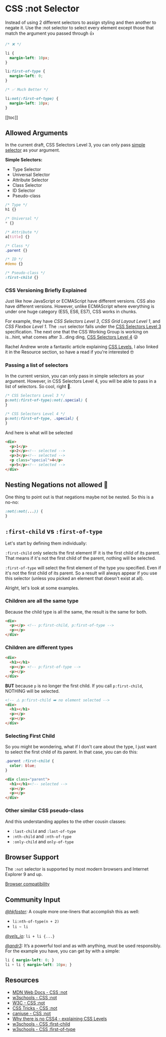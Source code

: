# CSS :not Selector

Instead of using 2 different selectors to assign styling and then another to negate it. Use the :not selector to select every element except those that match the argument you passed through 👍

```css
/* ❌ */

li {
  margin-left: 10px;
}

li:first-of-type {
  margin-left: 0;
}

/* ✅ Much Better */

li:not(:first-of-type) {
  margin-left: 10px;
}
```

[[toc]]

## Allowed Arguments

In the current draft, CSS Selectors Level 3, you can only pass [simple selector](https://www.w3.org/TR/selectors-3/#simple-selectors-dfn) as your argument.

**Simple Selectors:**

- Type Selector
- Universal Selector
- Attribute Selector
- Class Selector
- ID Selector
- Pseudo-class

<!-- prettier-ignore -->
```css
/* Type */
h1 {}

/* Universal */
* {}

/* Attribute */
a[title] {}

/* Class */
.parent {}

/* ID */
#demo {}

/* Pseudo-class */
:first-child {}
```

### CSS Versioning Briefly Explained

Just like how JavaScript or ECMAScript have different versions. CSS also have different versions. However, unlike ECMAScript where everything is under one huge category (ES5, ES6, ES7), CSS works in chunks.

For example, they have _CSS Selectors Level 3_, _CSS Grid Layout Level 1_, and _CSS Flexbox Level 1_. The `:not` selector falls under the [CSS Selectors Level 3](https://www.w3.org/TR/selectors-3/) specification. The next one that the CSS Working Group is working on is...hint, what comes after 3...ding ding, [CSS Selectors Level 4](https://drafts.csswg.org/selectors-4/) 😜

Rachel Andrew wrote a fantastic article explaining [CSS Levels](https://rachelandrew.co.uk/archives/2016/09/13/why-there-is-no-css4-explaining-css-levels/), I also linked it in the Resource section, so have a read if you're interested 🤓

### Passing a list of selectors

In the current version, you can only pass in simple selectors as your argument. However, in CSS Selectors Level 4, you will be able to pass in a list of selectors. So cool, right 👏.

```css
/* CSS Selectors Level 3 */
p:not(:first-of-type):not(.special) {
}

/* CSS Selectors Level 4 */
p:not(:first-of-type, .special) {
}
```

And here is what will be selected

<!-- prettier-ignore -->
```html
<div>
  <p>1</p>
  <p>2</p><!-- selected -->
  <p>3</p><!-- selected -->
  <p class="special">4</p>
  <p>5</p><!-- selected -->
</div>
```

## Nesting Negations not allowed 🙈

One thing to point out is that negations maybe not be nested. So this is a no-no:

```css
:not(:not(...)) {
}
```

## `:first-child` vs `:first-of-type`

Let's start by defining them individually:

`:first-child` only selects the first element IF it is the first child of its parent. That means if it's not the first child of the parent, nothing will be selected.

`:first-of-type` will select the first element of the type you specified. Even if it's not the first child of its parent. So a result will always appear if you use this selector (unless you picked an element that doesn't exist at all).

Alright, let's look at some examples.

### Children are all the same type

Because the child type is all the same, the result is the same for both.

<!-- prettier-ignore -->
```html
<div>
  <p></p> <!-- p:first-child, p:first-of-type -->
  <p></p>
</div>
```

### Children are different types

<!-- prettier-ignore -->
```html
<div>
  <h1></h1>
  <p></p> <!-- p:first-of-type -->
  <p></p>
</div>
```

**BUT** because `p` is no longer the first child. If you call `p:first-child`, NOTHING will be selected.

<!-- prettier-ignore -->
```html
<!-- ⚠️ p:first-child ➡️ no element selected -->
<div>
  <h1></h1>
  <p></p>
  <p></p>
</div>
```

### Selecting First Child

So you might be wondering, what if I don't care about the type, I just want to select the first child of its parent. In that case, you can do this:

```css
.parent :first-child {
  color: blue;
}
```

<!-- prettier-ignore -->
```html
<div class="parent">
  <h1></h1><!-- selected -->
  <p></p>
  <p></p>
</div>
```

### Other similar CSS pseudo-class

And this understanding applies to the other cousin classes:

- `:last-child` and `:last-of-type`
- `:nth-child` and `:nth-of-type`
- `:only-child` and `only-of-type`

## Browser Support

The `:not` selector is supported by most modern browsers and Internet Explorer 9 and up.

[Browser compatibility](https://developer.mozilla.org/en-US/docs/Web/CSS/:not#Browser_compatibility)

## Community Input

_[@hkfoster](https://twitter.com/hkfoster/status/1202622637865947136):_ A couple more one-liners that accomplish this as well:

- `li:nth-of-type(n + 2)`
- `li ~ li`

_[@vels_io](https://twitter.com/vels_io/status/1202634874823180288):_ `li + li {...}`

_[@andr3](https://www.instagram.com/p/B5sl7ASgG5H/):_ It’s a powerful tool and as with anything, must be used responsibly. For the example you have, you can get by with a simple:

<!-- prettier-ignore -->
```css
li { margin-left: 0; }
li + li { margin-left: 10px; }
```

## Resources

- [MDN Web Docs - CSS :not](https://developer.mozilla.org/en-US/docs/Web/CSS/:not)
- [w3schools - CSS :not](https://www.w3schools.com/cssref/sel_not.asp)
- [W3C - CSS :not](https://www.w3.org/TR/selectors/#negation)
- [CSS Tricks - CSS :not](https://css-tricks.com/almanac/selectors/n/not/)
- [caniuse - CSS :not](https://caniuse.com/#feat=css-not-sel-list)
- [Why there is no CSS4 - explaining CSS Levels](https://rachelandrew.co.uk/archives/2016/09/13/why-there-is-no-css4-explaining-css-levels/)
- [w3schools - CSS :first-child](https://www.w3schools.com/cssref/sel_firstchild.asp)
- [w3schools - CSS :first-of-type](https://www.w3schools.com/cssref/sel_first-of-type.asp)
